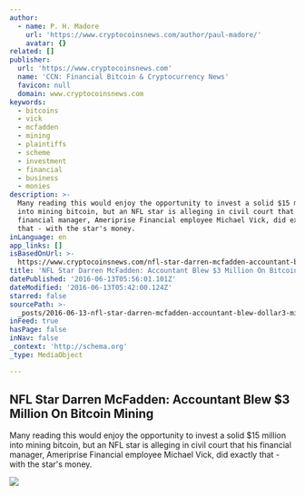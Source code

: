 ```yaml
---
author:
  - name: P. H. Madore
    url: 'https://www.cryptocoinsnews.com/author/paul-madore/'
    avatar: {}
related: []
publisher:
  url: 'https://www.cryptocoinsnews.com'
  name: 'CCN: Financial Bitcoin & Cryptocurrency News'
  favicon: null
  domain: www.cryptocoinsnews.com
keywords:
  - bitcoins
  - vick
  - mcfadden
  - mining
  - plaintiffs
  - scheme
  - investment
  - financial
  - business
  - monies
description: >-
  Many reading this would enjoy the opportunity to invest a solid $15 million
  into mining bitcoin, but an NFL star is alleging in civil court that his
  financial manager, Ameriprise Financial employee Michael Vick, did exactly
  that - with the star's money.
inLanguage: en
app_links: []
isBasedOnUrl: >-
  https://www.cryptocoinsnews.com/nfl-star-darren-mcfadden-accountant-blew-3-million-bitcoin-mining/
title: 'NFL Star Darren McFadden: Accountant Blew $3 Million On Bitcoin Mining'
datePublished: '2016-06-13T05:56:01.101Z'
dateModified: '2016-06-13T05:42:00.124Z'
starred: false
sourcePath: >-
  _posts/2016-06-13-nfl-star-darren-mcfadden-accountant-blew-dollar3-million-on-bitc.md
inFeed: true
hasPage: false
inNav: false
_context: 'http://schema.org'
_type: MediaObject

---
```

<article style=""><h1>NFL Star Darren McFadden: Accountant Blew $3 Million On Bitcoin Mining</h1><p>Many reading this would enjoy the opportunity to invest a solid $15 million into mining bitcoin, but an NFL star is alleging in civil court that his financial manager, Ameriprise Financial employee Michael Vick, did exactly that - with the star's money.</p><img src="https://www.cryptocoinsnews.com/wp-content/uploads/2016/06/Dallas-Cowboys.jpg" /></article>